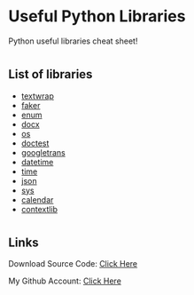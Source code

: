# Useful Python Libraries
Python useful libraries cheat sheet!

#
## List of libraries
- [textwrap](textwrap_lib.py)
- [faker](faker_lib.py)
- [enum](enum_lib.py)
- [docx](docx_lib.py)
- [os](os_lib.py)
- [doctest](doctest_lib.py)
- [googletrans](googletrans_lib.py)
- [datetime](datetime_lib.py)
- [time](time_lib.py)
- [json](json_lib.py)
- [sys](sys_lib.py)
- [calendar](calendar_lib.py)
- [contextlib](contextlib_lib.py)

#
## Links

Download Source Code: [Click Here](https://github.com/dori-dev/useful-python-libraries/archive/refs/heads/master.zip)

My Github Account: [Click Here](https://github.com/dori-dev/)
